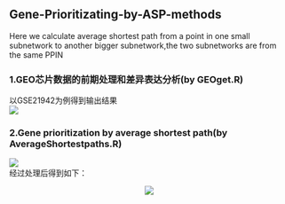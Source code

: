 ## Gene-Prioritizating-by-ASP-methods  
Here we calculate average shortest path from a point in one small subnetwork to another bigger subnetwork,the two subnetworks are from the same PPIN
### 1.GEO芯片数据的前期处理和差异表达分析(by GEOget.R)  
以GSE21942为例得到输出结果  
![](https://s1.ax1x.com/2020/04/24/JBlXE4.png)  

### 2.Gene prioritization by average shortest path(by AverageShortestpaths.R)
![](https://s1.ax1x.com/2020/04/24/JBGqzR.png)   
经过处理后得到如下：  
<div align=center>
	<img src="https://s1.ax1x.com/2020/04/24/JBYZcR.png" width="">
</div>
